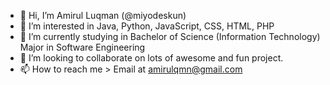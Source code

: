 - 👋 Hi, I’m Amirul Luqman (@miyodeskun)
- 👀 I’m interested in Java, Python, JavaScript, CSS, HTML, PHP
- 🌱 I’m currently studying in Bachelor of Science (Information Technology) Major in Software Engineering 
- 💞️ I’m looking to collaborate on lots of awesome and fun project.
- 📫 How to reach me > Email at amirulqmn@gmail.com
              
<!---
miyodeskun/miyodeskun is a ✨ special ✨ repository because its `README.md` (this file) appears on your GitHub profile.
You can click the Preview link to take a look at your changes.
--->
